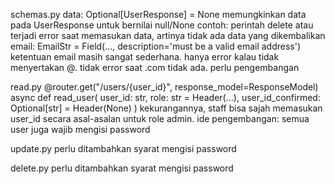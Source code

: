 schemas.py
    data: Optional[UserResponse] = None
        memungkinkan data pada UserResponse untuk bernilai null/None
        contoh: perintah delete atau terjadi error saat memasukan data, artinya tidak ada data yang dikembalikan
    email: EmailStr = Field(..., description='must be a valid email address') 
        ketentuan email masih sangat sederhana. 
        hanya error kalau tidak menyertakan @.
        tidak error saat .com tidak ada.
        perlu pengembangan
    
read.py 
    @router.get("/users/{user_id}", response_model=ResponseModel) 
    async def read_user(
        user_id: str,
        role: str = Header(...),
        user_id_confirmed: Optional[str] = Header(None)
    )
        kekurangannya, staff bisa sajah memasukan user_id secara asal-asalan untuk role admin. 
        ide pengembangan: semua user juga wajib mengisi password 

update.py
        perlu ditambahkan syarat mengisi password
        
delete.py
        perlu ditambahkan syarat mengisi password
